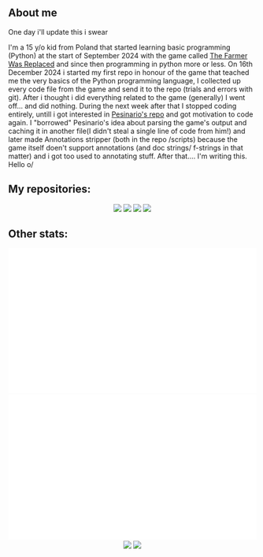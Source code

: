 <h2>
  About me
</h2>
<p> One day i'll update this i swear </p>
<p>
  I'm a 15 y/o kid from Poland that started learning basic programming (Python) at the start of September 2024 with the game called <a href='https://store.steampowered.com/app/2060160/The_Farmer_Was_Replaced/'>The Farmer Was Replaced</a> and since then programming in python more or less. On 16th December 2024 i started my first repo in honour of the game that teached me the very basics of the Python programming language, I collected up every code file from the game and send it to the repo (trials and errors with git). After i thought i did everything related to the game (generally) I went off... and did nothing. During the next week after that I stopped coding entirely, untill i got interested in <a href='https://github.com/Pesinario/The-Farmer-Was-Replaced'>Pesinario's repo</a> and got motivation to code again. I "borrowed" Pesinario's idea about parsing the game's output and caching it in another file(I didn't steal a single line of code from him!) and later made Annotations stripper (both in the repo /scripts) because the game itself doen't support annotations (and doc strings/ f-strings in that matter) and i got too used to annotating stuff. After that.... I'm writing this. Hello o/</p>
<h2>
  My repositories:
</h2>
<div align='center'>
  <a href='https://github.com/EasternFarmer/The-Farmer-Was-Replaced'><img src='https://github-readme-stats.vercel.app/api/pin/?username=EasternFarmer&repo=The-Farmer-Was-Replaced&theme=transparent'></a>
  <a href='https://github.com/EasternFarmer/EasternFarmers_corner'><img src='https://github-readme-stats.vercel.app/api/pin/?username=EasternFarmer&repo=EasternFarmers_corner&theme=transparent'></a>
  <a href='https://github.com/EasternFarmer/types_remover'><img src='https://github-readme-stats.vercel.app/api/pin/?username=EasternFarmer&repo=types_remover&theme=transparent'></a>
  <a href='https://github.com/EasternFarmer/task-cli'><img src='https://github-readme-stats.vercel.app/api/pin/?username=EasternFarmer&repo=task-cli&theme=transparent'></a>
  <!-- <img src='https://github-readme-stats.vercel.app/api/pin/?username=EasternFarmer&repo=EasternFarmer&theme=transparent'> -->
</div>
<h2>
  Other stats:
</h2>
<div align="center">
  <a href="https://github.com/rahul-jha98/github-stats-transparent">
    <img src="https://raw.githubusercontent.com/EasternFarmer/github-stats-transparent/output/generated/overview.svg">
    <img src="https://raw.githubusercontent.com/EasternFarmer/github-stats-transparent/output/generated/languages.svg">
  </a>
  <br>
  <a>
    <img src="http://github-profile-summary-cards.vercel.app/api/cards/productive-time?username=EasternFarmer&theme=transparent&utcOffset=1">
    <img src='http://github-profile-summary-cards.vercel.app/api/cards/most-commit-language?username=EasternFarmer&theme=transparent'>
  </a>
</div>

